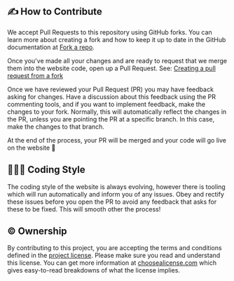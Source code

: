## ✍️ How to Contribute

We accept Pull Requests to this repository using GitHub forks. You can learn more about creating a fork and how to keep it up to date in the GitHub documentation at [Fork a repo](https://help.github.com/en/github/getting-started-with-github/fork-a-repo).

Once you've made all your changes and are ready to request that we merge them into the website code, open up a Pull Request. See: [Creating a pull request from a fork](https://help.github.com/en/github/collaborating-with-issues-and-pull-requests/creating-a-pull-request-from-a-fork)

Once we have reviewed your Pull Request (PR) you may have feedback asking for changes. Have a discussion about this feedback using the PR commenting tools, and if you want to implement feedback, make the changes to your fork. Normally, this will automatically reflect the changes in the PR, unless you are pointing the PR at a specific branch. In this case, make the changes to that branch.

At the end of the process, your PR will be merged and your code will go live on the website 🎉

## 👩🏼‍💻 Coding Style

The coding style of the website is always evolving, however there is tooling which will run automatically and inform you of any issues. Obey and rectify these issues before you open the PR to avoid any feedback that asks for these to be fixed. This will smooth other the process!

## © Ownership

By contributing to this project, you are accepting the terms and conditions defined in the [project license](LICENSE). Please make sure you read and understand this license. You can get more information at [choosealicense.com](https://choosealicense.com/licenses/mit/) which gives easy-to-read breakdowns of what the license implies.